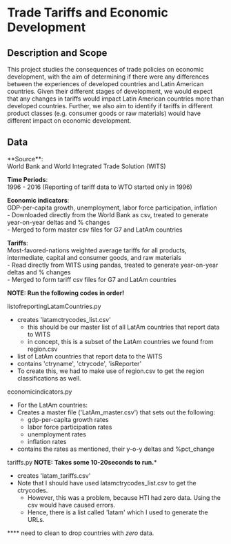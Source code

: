 <h1> Trade Tariffs and Economic Development </h1>
<h2> Description and Scope </h2>
This project studies the consequences of trade policies on economic development, with the aim of determining if there were any differences between the experiences of developed countries and Latin American countries.  Given their different stages of development, we would expect that any changes in tariffs would impact Latin American countries more than developed countries.  Further, we also aim to identify if tariffs in different product classes (e.g. consumer goods or raw materials) would have different impact on economic development.  

<h2> Data </h2>
**Source**: 
<br>World Bank and World Integrated Trade Solution (WITS)

**Time Periods**: 
<br>1996 - 2016 (Reporting of tariff data to WTO started only in 1996) 
<br>

**Economic indicators**: 
<br>GDP-per-capita growth, unemployment, labor force participation, inflation
<br>- Downloaded directly from the World Bank as csv, treated to generate year-on-year deltas and % changes 
<br>- Merged to form master csv files for G7 and LatAm countries

**Tariffs**: 
<br>Most-favored-nations weighted average tariffs for all products, intermediate, capital and consumer goods, and raw materials 
<br>- Read directly from WITS using pandas, treated to generate year-on-year deltas and % changes
<br>- Merged to form tariff csv files for G7 and LatAm countries

**NOTE:  Run the following codes in order!**

listofreportingLatamCountries.py
- creates 'latamctrycodes_list.csv'
  - this should be our master list of all LatAm countries that report data to WITS
  - in concept, this is a subset of the LatAm countries we found from region.csv
- list of LatAm countries that report data to the WITS
- contains 'ctryname',	'ctrycode', 'isReporter'
- To create this, we had to make use of region.csv to get the region classifications as well.  

economicindicators.py
- For the LatAm countries:
- Creates a master file ('LatAm_master.csv') that sets out the following:
  - gdp-per-capita growth rates
  - labor force participation rates
  - unemployment rates
  - inflation rates
- contains the rates as mentioned, their y-o-y deltas and %pct_change

tariffs.py
**NOTE: Takes some 10-20seconds to run.***
- creates 'latam_tariffs.csv'
- Note that I should have used latamctrycodes_list.csv to get the ctrycodes.  
  - However, this was a problem, because HTI had zero data.  Using the csv would have caused errors.
  - Hence, there is a list called 'latam' which I used to generate the URLs.

**** need to clean to drop countries with *zero* data.  
